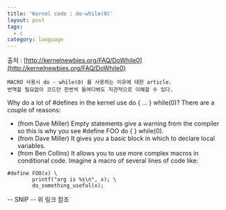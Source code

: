 ```yaml
---
title: 'Kernel code : do-while(0)'
layout: post
tags:
  - c
category: language
---
```

출처 : [http://kernelnewbies.org/FAQ/DoWhile0](http://kernelnewbies.org/FAQ/DoWhile0)

	MACRO 사용시 do - while(0) 를 사용하는 이유에 대한 article. 
	번역할 필요없이 코드만 한번씩 들여다봐도 직관적으로 이해할 수 있다.

Why do a lot of #defines in the kernel use do { ... } while(0)?
There are a couple of reasons:
- (from Dave Miller) Empty statements give a warning from the compiler so this is why you see #define FOO do { } while(0).
- (from Dave Miller) It gives you a basic block in which to declare local variables.
- (from Ben Collins) It allows you to use more complex macros in conditional code. Imagine a macro of several lines of code like:
```
#define FOO(x) \
        printf("arg is %s\n", x); \
        do_something_useful(x);
```
-- SNIP --
위 링크 참조